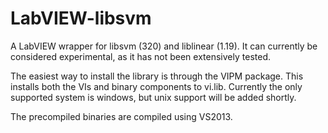 # LabVIEW-libsvm
A LabVIEW wrapper for libsvm (320) and liblinear (1.19).
It can currently be considered experimental, as it has not been extensively tested.

The easiest way to install the library is through the VIPM package.
This installs both the VIs and binary components to vi.lib.
Currently the only supported system is windows, but unix support will be added shortly.

The precompiled binaries are compiled using VS2013.
